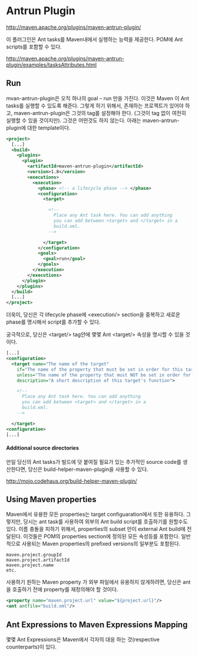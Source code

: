 # Antrun Plugin 



http://maven.apache.org/plugins/maven-antrun-plugin/

이 플러그인은 Ant tasks를 Maven내에서 실행하는 능력을 제공한다. POM에 Ant scripts를 포함할 수 있다. 

http://maven.apache.org/plugins/maven-antrun-plugin/examples/tasksAttributes.html

## Run
mvan-antrun-plugin은 오직 하나의 goal – run 만을 가진다. 
이것은  Maven 이 Ant tasks를 실행할 수 있도록 해준다.  그렇게 하기 위해서, 존재하는 프로젝트가 있어야 하고, maven-antrun-plugin은 그것의 <target> tag를 설정해야 한다. (그것이 <target> tag 없이 여전히 실행할 수 있을 것이지만).  그것은 어떤것도 하지 않는다.   아래는 maven-antrun-plugin에 대한 template이다. 
```xml
<project>
  [...]
  <build>
    <plugins>
      <plugin>
        <artifactId>maven-antrun-plugin</artifactId>
        <version>1.8</version>
        <executions>
          <execution>
            <phase> <!-- a lifecycle phase --> </phase>
            <configuration>
              <target>

                <!--
                  Place any Ant task here. You can add anything
                  you can add between <target> and </target> in a
                  build.xml.
                -->

              </target>
            </configuration>
            <goals>
              <goal>run</goal>
            </goals>
          </execution>
        </executions>
      </plugin>
    </plugins>
  </build>
  [...]
</project>

```
더욱이, 당신은 각 lifecycle phase에  \<execution/\> section을 중복하고 새로운 phase를  명시해서  script를 추가할 수 있다.  

궁극적으로,  당신은   \<target/\> tag안에 몇몇 Ant \<target/\> 속성을 명시할 수 있을 것이다. 

```xml
[...]
<configuration>
  <target name="The name of the target"
    if="The name of the property that must be set in order for this task"
    unless="The name of the property that must NOT be set in order for this task"
    description="A short description of this target's function">

    <!--
      Place any Ant task here. You can add anything
      you can add between <target> and </target> in a
      build.xml.
    -->

  </target>
<configuration>
[...]
```

#### Additional source directories

만일 당신의 Ant tasks가 빌드에 덧 붙여질 필요가 있는  추가적인 source code를 생산한다면,  당신은 build-helper-maven-plugin을 사용할 수 있다. 

http://mojo.codehaus.org/build-helper-maven-plugin/



## Using Maven properties
Maven에서 유용한 모든 properties는 target configuaration에서 또한 유용하다. 
그렇지만, 당시는 ant task를 사용하여 외부의  Ant build script를 호출하기를 원할수도 있다.  이름 충돌을 피하기 위해서,  properties의 subset 만이 external Ant build에 전달된다. 
이것들은  POM의 properties section에 정의된 모든 속성등를 포함한다. 일반적으로 사용되는 Maven properties의 prefixed versions의 일부분도 포함된다. 
```shell
maven.project.groupId
maven.project.artifactId
maven.project.name
etc.
```

사용하기 원하는 Maven property 가 외부 파일에서 유용하지 않게하려면, 당신은 ant을 호출하기 전에 property를 재정의해야 할 것이다. 
```xml
<property name="maven.project.url" value="${project.url}"/>
<ant antfile="build.xml"/>
```

## Ant Expressions to Maven Expressions Mapping
몇몇 Ant Expressions은 Maven에서 각자의 대응 하는 것(respective counterparts)이 있다. 


